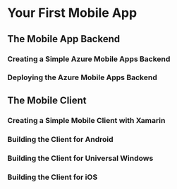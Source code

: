 # Your First Mobile App

## The Mobile App Backend

### Creating a Simple Azure Mobile Apps Backend

### Deploying the Azure Mobile Apps Backend

## The Mobile Client

### Creating a Simple Mobile Client with Xamarin

### Building the Client for Android

### Building the Client for Universal Windows

### Building the Client for iOS
